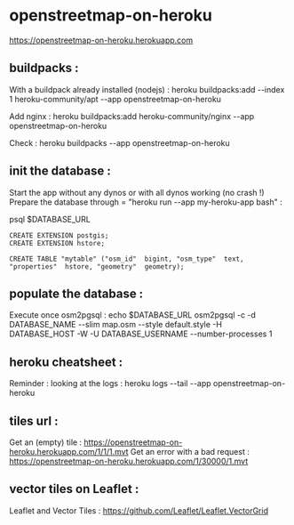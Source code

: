 # openstreetmap-on-heroku

https://openstreetmap-on-heroku.herokuapp.com


## buildpacks : 

With a buildpack already installed (nodejs) : 
heroku buildpacks:add --index 1 heroku-community/apt --app openstreetmap-on-heroku

Add nginx : 
heroku buildpacks:add heroku-community/nginx --app openstreetmap-on-heroku

Check : 
heroku buildpacks --app openstreetmap-on-heroku


## init the database : 

Start the app without any dynos or with all dynos working (no crash !)
Prepare the database through = "heroku run --app my-heroku-app bash" : 

  psql $DATABASE_URL
  
    CREATE EXTENSION postgis;
    CREATE EXTENSION hstore;
    
    CREATE TABLE "mytable" ("osm_id"  bigint, "osm_type"  text, "properties"  hstore, "geometry"  geometry);


## populate the database : 

Execute once osm2pgsql : 
echo $DATABASE_URL
osm2pgsql -c -d DATABASE_NAME --slim map.osm --style default.style -H DATABASE_HOST -W -U DATABASE_USERNAME --number-processes 1


## heroku cheatsheet : 

Reminder : looking at the logs : 
heroku logs --tail --app openstreetmap-on-heroku


## tiles url : 

Get an (empty) tile : https://openstreetmap-on-heroku.herokuapp.com/1/1/1.mvt
Get an error with a bad request : https://openstreetmap-on-heroku.herokuapp.com/1/30000/1.mvt


## vector tiles on Leaflet : 

Leaflet and Vector Tiles : 
https://github.com/Leaflet/Leaflet.VectorGrid


